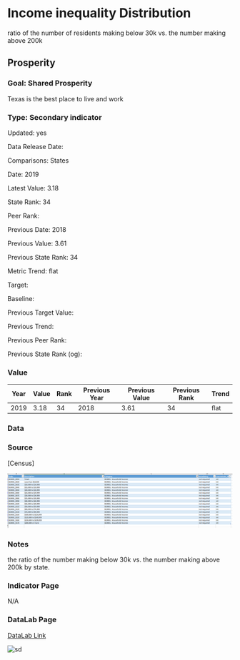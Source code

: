 # Income inequality Distribution

ratio of the number of residents making below 30k vs. the number making above 200k

## Prosperity

### Goal: Shared Prosperity

Texas is the best place to live and work

### Type: Secondary indicator

Updated: yes

Data Release Date: 

Comparisons: States

Date: 2019

Latest Value: 3.18 

State Rank: 34

Peer Rank: 

Previous Date: 2018

Previous Value: 3.61

Previous State Rank: 34

Metric Trend: flat

Target: 

Baseline: 

Previous Target Value: 

Previous Trend: 

Previous Peer Rank: 

Previous State Rank (og): 

### Value

| Year |  Value      | Rank     | Previous Year   | Previous Value | Previous Rank | Trend | 
| ----------- | ----------- | ----------- | ----------- | ----------- | ----------- | -----------|
|    2019     |    3.18     |    34       |     2018    |   3.61     |    34    |   flat    | 

### Data


### Source

[Census]

![buckets](./incomebuckets.PNG)

### Notes

the ratio of the number making below 30k vs. the number making above 200k by state. 

### Indicator Page

N/A

### DataLab Page

[DataLab Link](https://datalab.texas2036.org/mskvxdg/america-s-health-rankings-annual-report?state-name=1000430&indicator=1005850&Measure=13940880&accesskey=zjtgrfb)

![sd](./datalab_gini.PNG)


